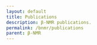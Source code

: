 ```yaml
---
layout: default
title: Publications
description: β-NMR publications.
permalink: /bnmr/publications
parent: β-NMR
---
```


